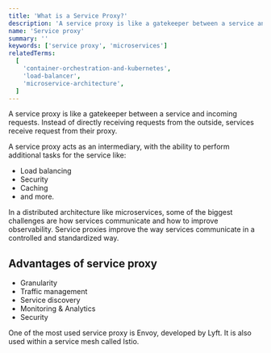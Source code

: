 ```yaml
---
title: 'What is a Service Proxy?'
description: 'A service proxy is like a gatekeeper between a service and incoming requests.'
name: 'Service proxy'
summary: ''
keywords: ['service proxy', 'microservices']
relatedTerms:
  [
    'container-orchestration-and-kubernetes',
    'load-balancer',
    'microservice-architecture',
  ]
---
```


A service proxy is like a gatekeeper between a service and incoming requests. Instead of directly receiving requests from the outside, services receive request from their proxy.

A service proxy acts as an intermediary, with the ability to perform additional tasks for the service like:

- Load balancing
- Security
- Caching
- and more.

In a distributed architecture like microservices, some of the biggest challenges are how services communicate and how to improve observability. Service proxies improve the way services communicate in a controlled and standardized way.

## Advantages of service proxy

- Granularity
- Traffic management
- Service discovery
- Monitoring & Analytics
- Security

One of the most used service proxy is Envoy, developed by Lyft. It is also used within a service mesh called Istio.
